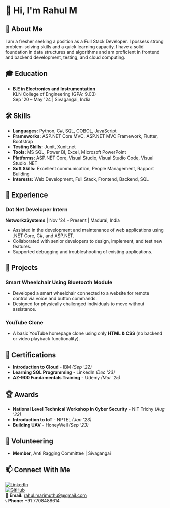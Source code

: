 # 👋 Hi, I'm Rahul M

## 🚀 About Me
I am a fresher seeking a position as a Full Stack Developer. I possess strong problem-solving skills and a quick learning capacity. I have a solid foundation in data structures and algorithms and am proficient in frontend and backend development, testing, and cloud computing.

## 🎓 Education
- **B.E in Electronics and Instrumentation**  
  KLN College of Engineering (GPA: 9.03)  
  Sep '20 – May '24 | Sivagangai, India

## 🛠 Skills
- **Languages:** Python, C#, SQL, COBOL, JavaScript  
- **Frameworks:** ASP.NET Core MVC, ASP.NET MVC Framework, Flutter, Bootstrap  
- **Testing Skills:** Junit, Xunit.net  
- **Tools:** MS SQL, Power BI, Excel, Microsoft PowerPoint  
- **Platforms:** ASP.NET Core, Visual Studio, Visual Studio Code, Visual Studio .NET  
- **Soft Skills:** Excellent communication, People Management, Rapport Building  
- **Interests:** Web Development, Full Stack, Frontend, Backend, SQL  

## 💼 Experience
### Dot Net Developer Intern  
**NetworkzSystems** | Nov '24 – Present | Madurai, India  
- Assisted in the development and maintenance of web applications using .NET Core, C#, and ASP.NET.
- Collaborated with senior developers to design, implement, and test new features.
- Supported debugging and troubleshooting of existing applications.

## 🔬 Projects
### Smart Wheelchair Using Bluetooth Module
- Developed a smart wheelchair connected to a website for remote control via voice and button commands.
- Designed for physically challenged individuals to move without assistance.

### YouTube Clone
- A basic YouTube homepage clone using only **HTML & CSS** (no backend or video playback functionality).

## 📜 Certifications
- **Introduction to Cloud** - IBM *(Sep '22)*  
- **Learning SQL Programming** - LinkedIn *(Dec '23)*  
- **AZ-900 Fundamentals Training** - Udemy *(Mar '25)*  

## 🏆 Awards
- **National Level Technical Workshop in Cyber Security** - NIT Trichy *(Aug '23)*  
- **Introduction to IoT** - NPTEL *(Jan '23)*  
- **Building UAV** - HoneyWell *(Sep '23)*  

## 🤝 Volunteering
- **Member**, Anti Ragging Committee | Sivagangai  

## 📫 Connect With Me
[![LinkedIn](https://img.shields.io/badge/LinkedIn-Profile-blue)](your-linkedin-url)  
[![GitHub](https://img.shields.io/badge/GitHub-Profile-lightgrey)](your-github-url)  
📧 **Email:** rahul.marimuthu9@gmail.com  
📞 **Phone:** +91 7708488614
